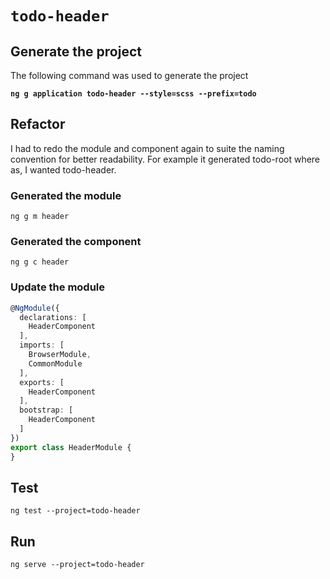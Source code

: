 # `todo-header`

## Generate the project

The following command was used to generate the project

**`ng g application todo-header --style=scss --prefix=todo`**

## Refactor

I had to redo the module and component again to suite the naming convention for better readability. For example it generated todo-root where as, I wanted todo-header.

### Generated the module 

`ng g m header`

### Generated the component 

`ng g c header`

### Update the module

```typescript
@NgModule({
  declarations: [
    HeaderComponent
  ],
  imports: [
    BrowserModule,
    CommonModule
  ],
  exports: [
    HeaderComponent
  ],
  bootstrap: [
    HeaderComponent
  ]
})
export class HeaderModule {
}
```

## Test

`ng test --project=todo-header`

## Run

`ng serve --project=todo-header`


